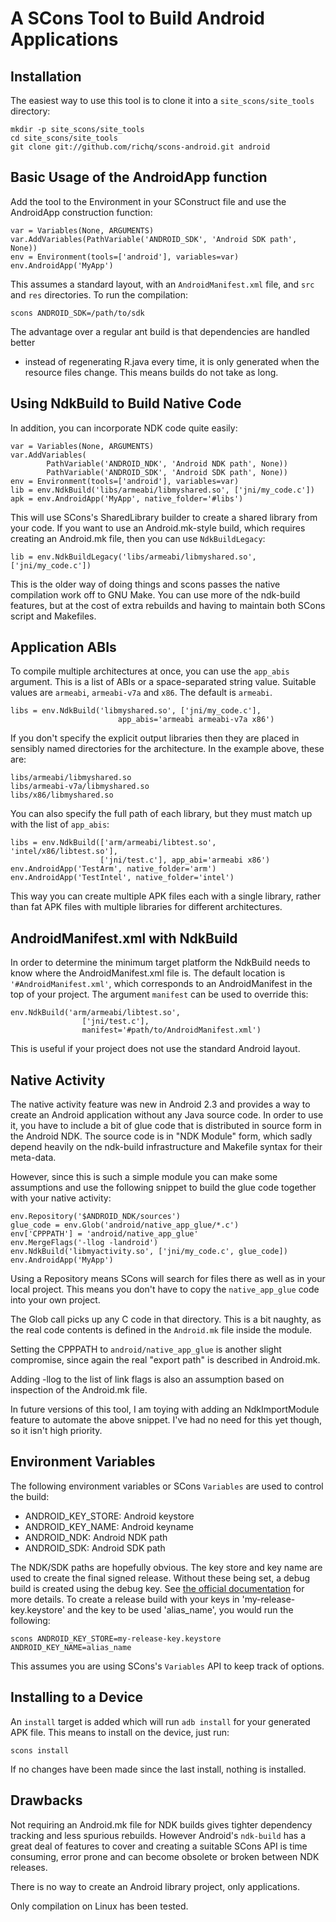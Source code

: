 # A SCons Tool to Build Android Applications

## Installation

The easiest way to use this tool is to clone it into a `site_scons/site_tools`
directory:

    mkdir -p site_scons/site_tools
    cd site_scons/site_tools
    git clone git://github.com/richq/scons-android.git android

## Basic Usage of the AndroidApp function

Add the tool to the Environment in your SConstruct file and use the AndroidApp
construction function:

    var = Variables(None, ARGUMENTS)
    var.AddVariables(PathVariable('ANDROID_SDK', 'Android SDK path', None))
    env = Environment(tools=['android'], variables=var)
    env.AndroidApp('MyApp')

This assumes a standard layout, with an `AndroidManifest.xml` file, and `src`
and `res` directories. To run the compilation:

    scons ANDROID_SDK=/path/to/sdk

The advantage over a regular ant build is that dependencies are handled better
- instead of regenerating R.java every time, it is only generated when the
resource files change. This means builds do not take as long.

## Using NdkBuild to Build Native Code

In addition, you can incorporate NDK code quite easily:

    var = Variables(None, ARGUMENTS)
    var.AddVariables(
            PathVariable('ANDROID_NDK', 'Android NDK path', None))
            PathVariable('ANDROID_SDK', 'Android SDK path', None))
    env = Environment(tools=['android'], variables=var)
    lib = env.NdkBuild('libs/armeabi/libmyshared.so', ['jni/my_code.c'])
    apk = env.AndroidApp('MyApp', native_folder='#libs')

This will use SCons's SharedLibrary builder to create a shared library from
your code. If you want to use an Android.mk-style build, which requires
creating an Android.mk file, then you can use `NdkBuildLegacy`:

    lib = env.NdkBuildLegacy('libs/armeabi/libmyshared.so', ['jni/my_code.c'])

This is the older way of doing things and scons passes the native compilation
work off to GNU Make. You can use more of the ndk-build features, but at the
cost of extra rebuilds and having to maintain both SCons script and Makefiles.

## Application ABIs

To compile multiple architectures at once, you can use the `app_abis` argument.
This is a list of ABIs or a space-separated string value. Suitable values are
`armeabi`, `armeabi-v7a` and `x86`. The default is `armeabi`.

    libs = env.NdkBuild('libmyshared.so', ['jni/my_code.c'],
                            app_abis='armeabi armeabi-v7a x86')

If you don't specify the explicit output libraries then they are placed in
sensibly named directories for the architecture. In the example above, these
are:

    libs/armeabi/libmyshared.so
    libs/armeabi-v7a/libmyshared.so
    libs/x86/libmyshared.so

You can also specify the full path of each library, but they must match
up with the list of `app_abis`:

    libs = env.NdkBuild(['arm/armeabi/libtest.so', 'intel/x86/libtest.so'],
                        ['jni/test.c'], app_abi='armeabi x86')
    env.AndroidApp('TestArm', native_folder='arm')
    env.AndroidApp('TestIntel', native_folder='intel')

This way you can create multiple APK files each with a single library, rather
than fat APK files with multiple libraries for different architectures.

## AndroidManifest.xml with NdkBuild

In order to determine the minimum target platform the NdkBuild needs to know
where the AndroidManifest.xml file is. The default location is
`'#AndroidManifest.xml'`, which corresponds to an AndroidManifest in the top of
your project. The argument `manifest` can be used to override this:

    env.NdkBuild('arm/armeabi/libtest.so',
                    ['jni/test.c'],
                    manifest='#path/to/AndroidManifest.xml')

This is useful if your project does not use the standard Android layout.

## Native Activity

The native activity feature was new in Android 2.3 and provides a way to create
an Android application without any Java source code. In order to use it, you
have to include a bit of glue code that is distributed in source form in the
Android NDK. The source code is in "NDK Module" form, which sadly depend
heavily on the ndk-build infrastructure and Makefile syntax for their
meta-data.

However, since this is such a simple module you can make some assumptions and
use the following snippet to build the glue code together with your native
activity:

    env.Repository('$ANDROID_NDK/sources')
    glue_code = env.Glob('android/native_app_glue/*.c')
    env['CPPPATH'] = 'android/native_app_glue'
    env.MergeFlags('-llog -landroid')
    env.NdkBuild('libmyactivity.so', ['jni/my_code.c', glue_code])
    env.AndroidApp('MyApp')

Using a Repository means SCons will search for files there as well as in your
local project. This means you don't have to copy the `native_app_glue` code
into your own project.

The Glob call picks up any C code in that directory. This is a bit naughty, as
the real code contents is defined in the `Android.mk` file inside the module.

Setting the CPPPATH to `android/native_app_glue` is another slight compromise,
since again the real "export path" is described in Android.mk.

Adding -llog to the list of link flags is also an assumption based on
inspection of the Android.mk file.

In future versions of this tool, I am toying with adding an NdkImportModule
feature to automate the above snippet. I've had no need for this yet though, so
it isn't high priority.

## Environment Variables

The following environment variables or SCons `Variables` are used to control the build:

* ANDROID\_KEY\_STORE: Android keystore
* ANDROID\_KEY\_NAME: Android keyname
* ANDROID\_NDK: Android NDK path
* ANDROID\_SDK: Android SDK path

The NDK/SDK paths are hopefully obvious. The key store and key name are used to
create the final signed release. Without these being set, a debug build is
created using the debug key. See [the official documentation][1] for more
details.  To create a release build with your keys in 'my-release-key.keystore'
and the key to be used 'alias\_name', you would run the following:

    scons ANDROID_KEY_STORE=my-release-key.keystore ANDROID_KEY_NAME=alias_name

This assumes you are using SCons's `Variables` API to keep track of options.

## Installing to a Device

An `install` target is added which will run `adb install` for your generated
APK file. This means to install on the device, just run:

    scons install

If no changes have been made since the last install, nothing is installed.

## Drawbacks

Not requiring an Android.mk file for NDK builds gives tighter dependency
tracking and less spurious rebuilds. However Android's `ndk-build` has a great
deal of features to cover and creating a suitable SCons API is time consuming,
error prone and can become obsolete or broken between NDK releases.

There is no way to create an Android library project, only applications.

Only compilation on Linux has been tested.

[1]: http://developer.android.com/guide/publishing/app-signing.html
